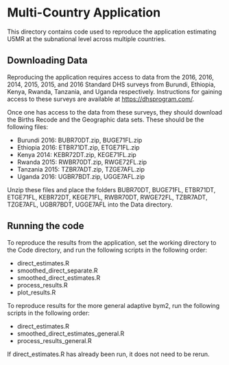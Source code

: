 # Multi-Country Application
This directory contains code used to reproduce the application estimating U5MR
at the subnational level across multiple countries.

## Downloading Data
Reproducing the application requires access to data from the 2016, 2016, 2014, 
2015, 2015, and 2016 Standard DHS surveys from Burundi, Ethiopia, Kenya, Rwanda,
Tanzania, and Uganda respectively. Instructions for gaining 
access to these surveys are available at https://dhsprogram.com/.

Once one has access to the data from these surveys, they should download the 
Births Recode and the Geographic data sets. 
These should be the following files:
 - Burundi 2016: BUBR70DT.zip, BUGE71FL.zip
 - Ethiopia 2016: ETBR71DT.zip, ETGE71FL.zip 
 - Kenya 2014: KEBR72DT.zip, KEGE71FL.zip
 - Rwanda 2015: RWBR70DT.zip, RWGE72FL.zip
 - Tanzania 2015: TZBR7ADT.zip, TZGE7AFL.zip
 - Uganda 2016: UGBR7BDT.zip, UGGE7AFL.zip

Unzip these files and place the folders BUBR70DT, BUGE71FL, ETBR71DT, ETGE71FL, 
KEBR72DT, KEGE71FL, RWBR70DT, RWGE72FL, TZBR7ADT, TZGE7AFL, UGBR7BDT, UGGE7AFL 
into the Data directory.

## Running the code
To reproduce the results from the application, set the working directory to the
Code directory, and run the following scripts in the following order:
 - direct_estimates.R
 - smoothed_direct_separate.R
 - smoothed_direct_estimates.R
 - process_results.R
 - plot_results.R

To reproduce results for the more general adaptive bym2, run the following 
scripts in the following order:
 - direct_estimates.R
 - smoothed_direct_estimates_general.R
 - process_results_general.R
 
If direct_estimates.R has already been run, it does not need to be rerun.